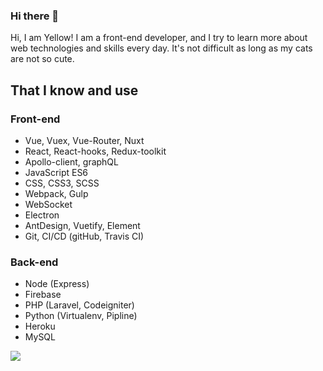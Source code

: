 ### Hi there 👋
Hi, I am Yellow! I am a front-end developer, and I try to learn more about web technologies and skills every day. It's not difficult as long as my cats are not so cute.

## That I know and use
### Front-end
- Vue, Vuex, Vue-Router, Nuxt
- React, React-hooks, Redux-toolkit
- Apollo-client, graphQL
- JavaScript ES6
- CSS, CSS3, SCSS
- Webpack, Gulp
- WebSocket
- Electron
- AntDesign, Vuetify, Element
- Git, CI/CD (gitHub, Travis CI)

### Back-end
- Node (Express)
- Firebase
- PHP (Laravel, Codeigniter)
- Python (Virtualenv, Pipline)
- Heroku
- MySQL

![](https://visitor-badge.glitch.me/badge?page_id=XXuain)

<!--
**XXuain/XXuain** is a ✨ _special_ ✨ repository because its `README.md` (this file) appears on your GitHub profile.

Here are some ideas to get you started:

- 🔭 I’m currently working on ...
- 🌱 I’m currently learning ...
- 👯 I’m looking to collaborate on ...
- 🤔 I’m looking for help with ...
- 💬 Ask me about ...
- 📫 How to reach me: ...
- 😄 Pronouns: ...
- ⚡ Fun fact: ...
-->
